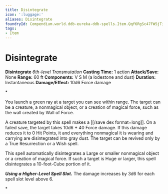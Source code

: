 ```yaml
---
title: Disintegrate
icon: ':luggage:'
aliases: Disintegrate
foundryId: Compendium.world.ddb-eureka-ddb-spells.Item.Qqf6RgSc47FW5jTi
tags:
- Item
---
```


# Disintegrate

**Disintegrate**
_6th-level Transmutation_
**Casting Time:** 1 action
**Attack/Save:** None
**Range:** 60 ft
**Components:** V S M (a lodestone and dust)
**Duration:** Instantaneous
**Damage/Effect:** 10d6 Force damage

*<p>You launch a green ray at a target you can see within range. The target can be a creature, a nonmagical object, or a creation of magical force, such as the wall created by Wall of Force.

A creature targeted by this spell makes a [[/save dex format=long]]. On a failed save, the target takes 10d6 + 40 Force damage. If this damage reduces it to 0 Hit Points, it and everything nonmagical it is wearing and carrying are disintegrated into gray dust. The target can be revived only by a True Resurrection or a Wish spell.

This spell automatically disintegrates a Large or smaller nonmagical object or a creation of magical force. If such a target is Huge or larger, this spell disintegrates a 10-foot-Cube portion of it.

***Using a Higher-Level Spell Slot.*** The damage increases by 3d6 for each spell slot level above 6.</p>*